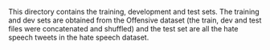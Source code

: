 This directory contains the training, development and test sets. The training and dev sets are obtained from the Offensive dataset (the train, dev and test files 
were concatenated and shuffled) and the test set are all the hate speech tweets in the hate speech dataset.
